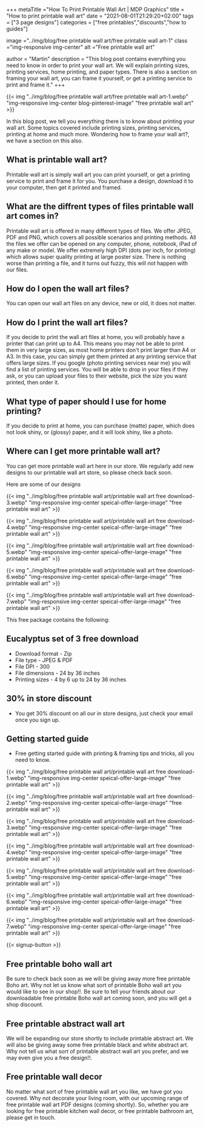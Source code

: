 +++
metaTitle ="How To Print Printable Wall Art | MDP Graphics"
title = "How to print printable wall art"
date = "2021-08-01T21:29:20+02:00"
tags = ["3 page designs"]
categories = ["free printables","discounts","how to guides"]

image ="../img/blog/free printable wall art/free printable wall art-1"
class ="img-responsive img-center"
alt ="Free printable wall art"

author = "Martin"
description = "This blog post contains everything you need to know in order to print your wall art. We will explain printing sizes, printing services, home printing, and paper types. There is also a section on framing your wall art, you can frame it yourself, or get a printing service to print and frame it."
+++

{{< img "../img/blog/free printable wall art/free printable wall art-1.webp" "img-responsive img-center blog-pinterest-image" "free printable wall art" >}}


In this blog post, we tell you everything there is to know about printing your wall art. Some topics covered include printing sizes, printing services, printing at home and much more. Wondering how to frame your wall art?, we have a section on this also.

## What is printable wall art?
Printable wall art is simply wall art you can print yourself, or get a printing service to print and frame it for you. You purchase a design, download it to your computer, then get it printed and framed.





## What are the diffrent types of files printable wall art comes in?
Printable wall art is offered in many different types of files. We offer JPEG, PDF and PNG, which covers all possible scenarios and printing methods. All the files we offer can be opened on any computer, phone, notebook, iPad of any make or model. We offer extremely high DPI (dots per inch, for printing) which allows super quality printing at large poster size. There is nothing worse than printing a file, and it turns out fuzzy, this will not happen with our files. 

## How do I open the wall art files?
You can open our wall art files on any device, new or old, it does not matter. 

## How do I print the wall art files?
If you decide to print the wall art files at home, you will probably have a printer that can print up to A4. This means you may not be able to print them in very large sizes, as most home printers don't print larger than A4 or A3. In this case, you can simply get them printed at any printing service that offers large sizes. If you google (photo printing services near me) you will find a list of printing services. You will be able to drop in your files if they ask, or you can upload your files to their website, pick the size you want printed, then order it.

## What type of paper should I use for home printing?
If you decide to print at home, you can purchase (matte) paper, which does not look shiny, or (glossy) paper, and it will look shiny, like a photo.

## Where can I get more printable wall art?
You can get more printable wall art here in our store. We regularly add new designs to our printable wall art store, so please check back soon.

Here are some of our designs

{{< img "../img/blog/free printable wall art/printable wall art free download-3.webp" "img-responsive img-center speical-offer-large-image" "free printable wall art" >}}

{{< img "../img/blog/free printable wall art/printable wall art free download-4.webp" "img-responsive img-center speical-offer-large-image" "free printable wall art" >}}

{{< img "../img/blog/free printable wall art/printable wall art free download-5.webp" "img-responsive img-center speical-offer-large-image" "free printable wall art" >}}

{{< img "../img/blog/free printable wall art/printable wall art free download-6.webp" "img-responsive img-center speical-offer-large-image" "free printable wall art" >}}

{{< img "../img/blog/free printable wall art/printable wall art free download-7.webp" "img-responsive img-center speical-offer-large-image" "free printable wall art" >}}





















This free package contains the following:

## Eucalyptus set of 3 free download
* Download format - Zip
* File type - JPEG & PDF
* File DPI - 300
* File dimensions - 24 by 36 inches
* Printing sizes - 4 by 6 up to 24 by 36 inches

## 30% in store discount
* You get 30% discount on all our in store designs, just check your email once you sign up.

## Getting started guide
* Free getting started guide with printing & framing tips and tricks, all you need to know.

{{< img "../img/blog/free printable wall art/printable wall art free download-1.webp" "img-responsive img-center speical-offer-large-image" "free printable wall art" >}}

{{< img "../img/blog/free printable wall art/printable wall art free download-2.webp" "img-responsive img-center speical-offer-large-image" "free printable wall art" >}}

{{< img "../img/blog/free printable wall art/printable wall art free download-3.webp" "img-responsive img-center speical-offer-large-image" "free printable wall art" >}}

{{< img "../img/blog/free printable wall art/printable wall art free download-4.webp" "img-responsive img-center speical-offer-large-image" "free printable wall art" >}}

{{< img "../img/blog/free printable wall art/printable wall art free download-5.webp" "img-responsive img-center speical-offer-large-image" "free printable wall art" >}}

{{< img "../img/blog/free printable wall art/printable wall art free download-6.webp" "img-responsive img-center speical-offer-large-image" "free printable wall art" >}}

{{< img "../img/blog/free printable wall art/printable wall art free download-7.webp" "img-responsive img-center speical-offer-large-image" "free printable wall art" >}}

{{< signup-button >}}



## Free printable boho wall art

Be sure to check back soon as we will be giving away more free printable Boho art. Why not let us know what sort of printable Boho wall art you would like to see in our shop!!. Be sure to tell your friends about our downloadable free printable Boho wall art coming soon, and you will get a shop discount.

## Free printable abstract wall art
We will be expanding our store shortly to include printable abstract art. We will also be giving away some free printable black and white abstract art. Why not tell us what sort of printable abstract wall art you prefer, and we may even give you a free design!!.

## Free printable wall decor
No matter what sort of free printable wall art you like, we have got you covered. Why not decorate your living room, with our upcoming range of free printable wall art PDF designs (coming shortly). So, whether you are looking for free printable kitchen wall decor, or free printable bathroom art, please get in touch.